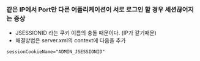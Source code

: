### 같은 IP에서 Port만 다른 어플리케이션이 서로 로그인 할 경우 세션끊어지는 증상
+ JSESSIONID 라는 쿠키 이름의 충돌 때문이다. (IP가 같기때문)
+ 해결방법은 server.xml의 context에 다음을 추가
``` 
sessionCookieName="ADMIN_JSESSIONID"
```
